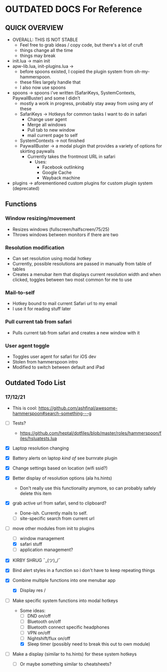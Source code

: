 # OUTDATED DOCS For Reference

## QUICK OVERVIEW

- OVERALL: THIS IS NOT STABLE
  - Feel free to grab ideas / copy code, but there's a lot of cruft
  - things change all the time
  - things may break
- init.lua -> main init
- apw-lib.lua, init-plugins.lua ->
  - before spoons existed, I copied the plugin system from oh-my-hammerspoon.
  - these files largely handle that
  - I also now use spoons
- spoons -> spoons i've written (SafariKeys, SystemContexts, PaywallBuster) and some I didn't
  - mostly a work in progress, probably stay away from using any of these
  - SafariKeys -> Hotkeys for common tasks I want to do in safari
    - Change user agent
    - Merge all windows
    - Pull tab to new window
    - mail current page to self
  - SystemContexts -> not finished
  - PaywallBuster -> a modal plugin that provides a variety of options for skirting paywalls
    - Currently takes the frontmost URL in safari
      - Uses:
        - Facebook outlinking
        - Google Cache
        - Wayback machine
- plugins -> aforementioned custom plugins for custom plugin system (deprecated)

## Functions

### Window resizing/movement

- Resizes windows (fullscreen/halfscreen/75/25)
- Throws windows between monitors if there are two

### Resolution modification

- Can set resolution using modal hotkey
- Currently, possible resolutions are passed in manually from table of tables
- Creates a menubar item that displays current resolution width and when clicked, toggles between two most common for me to use

### Mail-to-self

- Hotkey bound to mail current Safari url to my email
- I use it for reading stuff later

### Pull current tab from safari

- Pulls current tab from safari and creates a new window with it

### User agent toggle

- Toggles user agent for safari for iOS dev
- Stolen from hammerspoon intro
- Modified to switch between default and iPad

## Outdated Todo List

### 17/12/21

- This is cool:
  https://github.com/ashfinal/awesome-hammerspoon#search-something---g

- [ ] Tests?
  - https://github.com/heptal/dotfiles/blob/master/roles/hammerspoon/files/hsluatests.lua
- [x] Laptop resolution changing
- [x] Battery alerts on laptop _kind_ _of_ see burnrate plugin
- [x] Change settings based on location (wifi ssid?)
- [x] Better display of resolution options (ala hs.hints)
  - Don't really use this functionality anymore, so can probably
    safely delete this item
- [x] grab active url from safari, send to clipboard?
  - Done-ish. Currently mails to self.
  - [ ] site-specific search from current url
- [ ] move other modules from init to plugins
  - [ ] window management
  - [x] safari stuff
  - [ ] application management?
- [x] KIRBY SHRUG ¯\_(ツ)\_/¯
- [x] Bind alert styles in a function so i don't have to keep repeating things
- [x] Combine multiple functions into one menubar app

  - [x] Display res /

- [ ] Make specific system functions into modal hotkeys
  - Some ideas:
    - [ ] DND on/off
    - [ ] Bluetooth on/off
    - [ ] Bluetooth connect specific headphones
    - [ ] VPN on/off
    - [ ] Nightshift/flux on/off
    - [x] Sleep timer (possibly need to break this out to own module)
- [ ] Make a display (similar to hs.hints) for these system hotkeys
  - [ ] Or maybe something similar to cheatsheets?
